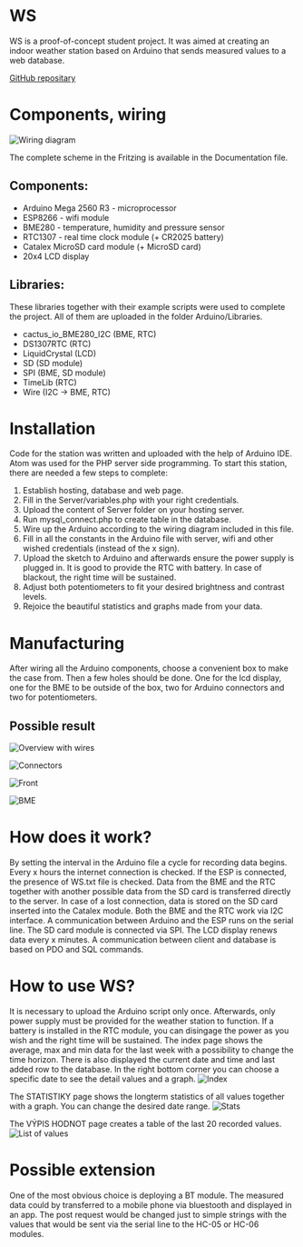 # WS
WS is a proof-of-concept student project. It was aimed at creating an indoor weather station based on Arduino that sends measured values to a web database.

<a href="https://www.github.com/fslapal/WS">GitHub repositary</a>

# Components, wiring
![Wiring diagram](/Documentation/WS_diagram.png)

The complete scheme in the Fritzing is available in the Documentation file.

## Components:
* Arduino Mega 2560 R3 - microprocessor
* ESP8266 - wifi module
* BME280 - temperature, humidity and pressure sensor
* RTC1307 - real time clock module (+ CR2025 battery)
* Catalex MicroSD card module (+ MicroSD card)
* 20x4 LCD display

## Libraries:
These libraries together with their example scripts were used to complete the project. All of them are uploaded in the folder Arduino/Libraries.
* cactus_io_BME280_I2C (BME, RTC)
* DS1307RTC (RTC)
* LiquidCrystal (LCD)
* SD (SD module)
* SPI (BME, SD module)
* TimeLib (RTC)
* Wire (I2C -> BME, RTC)

# Installation
Code for the station was written and uploaded with the help of Arduino IDE. Atom was used for the PHP server side programming. To start this station, there are needed a few steps to complete:
1. Establish hosting, database and web page.
2. Fill in the Server/variables.php with your right credentials.
3. Upload the content of Server folder on your hosting server.
4. Run mysql_connect.php to create table in the database.
5. Wire up the Arduino according to the wiring diagram included in this file.
6. Fill in all the constants in the Arduino file with server, wifi and other wished credentials (instead of the x sign).
7. Upload the sketch to Arduino and afterwards ensure the power supply is plugged in. It is good to provide the RTC with battery. In case of blackout, the right time will be sustained.
8. Adjust both potentiometers to fit your desired brightness and contrast levels.
9. Rejoice the beautiful statistics and graphs made from your data.

# Manufacturing
After wiring all the Arduino components, choose a convenient box to make the case from. Then a few holes should be done. One for the lcd display, one for the BME to be outside of the box, two for Arduino connectors and two for potentiometers.
## Possible result
![Overview with wires](/Documentation/overview.png)

![Connectors](/Documentation/Connector.png)

![Front](/Documentation/front.png)

![BME](/Documentation/BME.png)

# How does it work?
By setting the interval in the Arduino file a cycle for recording data begins. Every x hours the internet connection is checked. If the ESP is connected, the presence of WS.txt file is checked. Data from the BME and the RTC together with another possible data from the SD card is transferred directly to the server. In case of a lost connection, data is stored on the SD card inserted into the Catalex module. Both the BME and the RTC work via I2C interface. A communication between Arduino and the ESP runs on the serial line. The SD card module is connected via SPI. The LCD display renews data every x minutes.
A communication between client and database is based on PDO and SQL commands.

# How to use WS?
It is necessary to upload the Arduino script only once. Afterwards, only power supply must be provided for the weather station to function. If a battery is installed in the RTC module, you can disingage the power as you wish and the right time will be sustained. The index page shows the average, max and min data for the last week with a possibility to change the time horizon. There is also displayed the current date and time and last added row to the database. In the right bottom corner you can choose a specific date to see the detail values and a graph.
![Index](/Documentation/index.png)

The STATISTIKY page shows the longterm statistics of all values together with a graph. You can change the desired date range.
![Stats](/Documentation/stats.png)

The VÝPIS HODNOT page creates a table of the last 20 recorded values.
![List of values](/Documentation/list.png)

# Possible extension
One of the most obvious choice is deploying a BT module. The measured data could by transferred to a mobile phone via bluestooth and displayed in an app. The post request would be changed just to simple strings with the values that would be sent via the serial line to the HC-05 or HC-06 modules.
